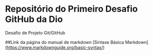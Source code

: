 # Repositório do Primeiro Desafio GitHub da Dio
Desafio de Projeto Git/GitHub

##Link da página do manual de markdown
[Sintaxe Básica Markdown]
(https://www.markdownguide.org/basic-syntax/)
